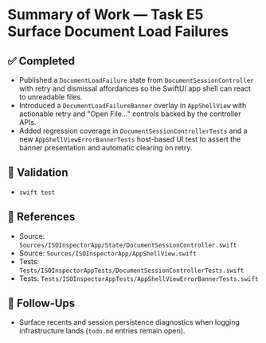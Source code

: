 # Summary of Work — Task E5 Surface Document Load Failures

## ✅ Completed

- Published a `DocumentLoadFailure` state from `DocumentSessionController` with retry and dismissal affordances so the SwiftUI app shell can react to unreadable files.
- Introduced a `DocumentLoadFailureBanner` overlay in `AppShellView` with actionable retry and "Open File…" controls backed by the controller APIs.
- Added regression coverage in `DocumentSessionControllerTests` and a new `AppShellViewErrorBannerTests` host-based UI test to assert the banner presentation and automatic clearing on retry.

## 🧪 Validation

- `swift test`

## 📎 References

- Source: `Sources/ISOInspectorApp/State/DocumentSessionController.swift`
- Source: `Sources/ISOInspectorApp/AppShellView.swift`
- Tests: `Tests/ISOInspectorAppTests/DocumentSessionControllerTests.swift`
- Tests: `Tests/ISOInspectorAppTests/AppShellViewErrorBannerTests.swift`

## 🔄 Follow-Ups

- Surface recents and session persistence diagnostics when logging infrastructure lands (`todo.md` entries remain open).
